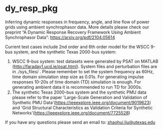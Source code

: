 # dy_resp_pkg
 Inferring dynamic responses in frequency, angle, and line flow of power grids using ambient synchrophasor data. More details please check our preprint “A Dynamic Response Recovery Framework Using Ambient Synchrophasor Data”: https://arxiv.org/pdf/2104.05614
 
 Current test cases include 2nd order and 6th order model for the WSCC 9-bus system, and the synthetic Texas 2000-bus system:
 1. WSCC 9-bus system: test datasets were generated by PSAT on MATLAB (http://faraday1.ucd.ie/psat.html). System files and perturbation files are in ./sys_files/ . Please remember to set the system frequency as 60Hz, time domain simulation step size as 0.01s. For generating impulse responses 10-20s of time domain (TD) simulation is enough. For generating ambient data it is recommended to run TD for 3000s.
 2. The synthetic Texas 2000-bus system and the synthetic PMU data please refer to the paper 'Large-Scale Generation and Validation of Synthetic PMU Data'(https://ieeexplore.ieee.org/document/9019623) and 'Grid Structural Characteristics as Validation Criteria for Synthetic Networks'(https://ieeexplore.ieee.org/document/7725528)
 
 If you have any questions please send an email to: shaohui.liu@utexas.edu
